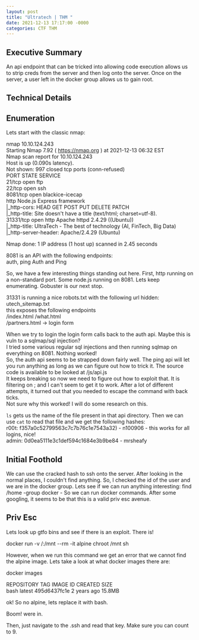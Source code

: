 ```yaml
---
layout: post
title: "Ultratech | THM "
date: 2021-12-13 17:17:00 -0000
categories: CTF THM
---
```


<h2>Executive Summary</h2>

An api endpoint that can be tricked into allowing code execution allows us to strip creds from the server and then log onto the server. Once on the server, a user left in the docker group allows us to gain root.

<h2>Technical Details</h2>

<h2>Enumeration</h2>

Lets start with the classic nmap: 

nmap 10.10.124.243  
Starting Nmap 7.92 ( https://nmap.org ) at 2021-12-13 06:32 EST  
Nmap scan report for 10.10.124.243  
Host is up (0.090s latency).  
Not shown: 997 closed tcp ports (conn-refused)  
PORT     STATE SERVICE  
21/tcp   open  ftp  
22/tcp   open  ssh  
8081/tcp open  blackice-icecap  
  http    Node.js Express framework  
|_http-cors: HEAD GET POST PUT DELETE PATCH  
|_http-title: Site doesn't have a title (text/html; charset=utf-8).  
31331/tcp open  http    Apache httpd 2.4.29 ((Ubuntu))  
|_http-title: UltraTech - The best of technology (AI, FinTech, Big Data)  
|_http-server-header: Apache/2.4.29 (Ubuntu)  
  
Nmap done: 1 IP address (1 host up) scanned in 2.45 seconds   
  
8081 is an API with the following endpoints:   
auth, ping Auth and Ping  
  
So, we have a few interesting things standing out here. First, http running on a non-standard port. Some node.js running on 8081. Lets keep enumerating. Gobuster is our next stop.  

31331 is running a nice robots.txt with the following url hidden: utech_sitemap.txt  
this exposes the following endpoints  
/index.html /what.html   
/partners.html -> login form   

When we try to login the login form calls back to the auth api. Maybe this is vuln to a sqlmap/sql injection?  
I tried some various regular sql injections and then running sqlmap on everything on 8081. Nothing worked!  
So, the auth api seems to be strapped down fairly well. The ping api will let you run anything as long as we can figure out how to trick it. The source code is available to be looked at /js/api.js  
It keeps breaking so now we need to figure out how to exploit that. It is filtering on ; and I can't seem to get it to work. After a lot of different attempts, it turned out that you needed to escape the command with back ticks.  
Not sure why this worked! I will do some research on this. 

`ls` gets us the name of the file present in that api directory. Then we can use `cat` to read that file and we get the following hashes:  
r00t:      f357a0c52799563c7c7b76c1e7543a32)  - n100906 - this works for all logins, nice!  
admin:   0d0ea5111e3c1def594c1684e3b9be84 - mrsheafy  

<h2>Initial Foothold</h2>  

We can use the cracked hash to ssh onto the server. After looking in the normal places, I couldn't find anything. So, I checked the id of the user and we are in the docker group. Lets see if we can run anything interesting: find /home -group docker - So we can run docker commands. After some googling, it seems to be that this is a valid priv esc avenue. 

<h2>Priv Esc </h2>  

Lets look up gtfo bins and see if there is an exploit. There is!  

docker run -v /:/mnt --rm -it alpine chroot /mnt sh  

However, when we run this command we get an error that we cannot find the alpine image. Lets take a look at what docker images there are:  

docker images  
  
REPOSITORY          TAG                 IMAGE ID            CREATED             SIZE  
bash                latest              495d6437fc1e        2 years ago         15.8MB  
  
ok! So no alpine, lets replace it with bash.  

Boom! were in.  

Then, just navigate to the .ssh and read that key. Make sure you can count to 9.  


